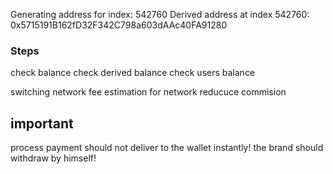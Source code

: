 Generating address for index: 542760
Derived address at index 542760: 0x5715191B162fD32F342C798a603dAAc40FA91280


### Steps

check balance
check derived balance
check users balance

switching network
fee estimation for network
reducuce commision 


## important 

process payment should not deliver to the wallet instantly! the brand should withdraw by himself!
